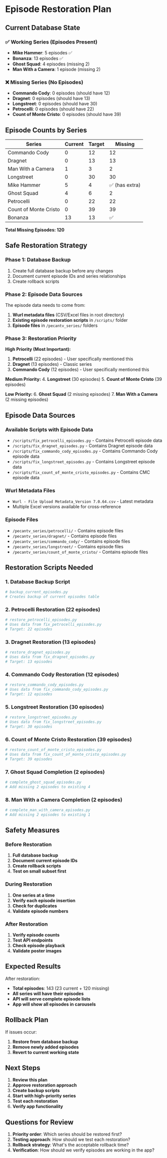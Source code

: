 # Episode Restoration Plan

## Current Database State

### ✅ Working Series (Episodes Present)
- **Mike Hammer**: 5 episodes ✅
- **Bonanza**: 13 episodes ✅  
- **Ghost Squad**: 4 episodes (missing 2)
- **Man With a Camera**: 1 episode (missing 2)

### ❌ Missing Series (No Episodes)
- **Commando Cody**: 0 episodes (should have 12)
- **Dragnet**: 0 episodes (should have 13)
- **Longstreet**: 0 episodes (should have 30)
- **Petrocelli**: 0 episodes (should have 22)
- **Count of Monte Cristo**: 0 episodes (should have 39)

## Episode Counts by Series

| Series | Current | Target | Missing |
|--------|---------|--------|---------|
| Commando Cody | 0 | 12 | 12 |
| Dragnet | 0 | 13 | 13 |
| Man With a Camera | 1 | 3 | 2 |
| Longstreet | 0 | 30 | 30 |
| Mike Hammer | 5 | 4 | ✅ (has extra) |
| Ghost Squad | 4 | 6 | 2 |
| Petrocelli | 0 | 22 | 22 |
| Count of Monte Cristo | 0 | 39 | 39 |
| Bonanza | 13 | 13 | ✅ |

**Total Missing Episodes: 120**

## Safe Restoration Strategy

### Phase 1: Database Backup
1. Create full database backup before any changes
2. Document current episode IDs and series relationships
3. Create rollback scripts

### Phase 2: Episode Data Sources
The episode data needs to come from:
1. **Wurl metadata files** (CSV/Excel files in root directory)
2. **Existing episode restoration scripts** in `/scripts/` folder
3. **Episode files** in `/pecantv_series/` folders

### Phase 3: Restoration Priority
**High Priority (Most Important):**
1. **Petrocelli** (22 episodes) - User specifically mentioned this
2. **Dragnet** (13 episodes) - Classic series
3. **Commando Cody** (12 episodes) - User specifically mentioned this

**Medium Priority:**
4. **Longstreet** (30 episodes)
5. **Count of Monte Cristo** (39 episodes)

**Low Priority:**
6. **Ghost Squad** (2 missing episodes)
7. **Man With a Camera** (2 missing episodes)

## Episode Data Sources

### Available Scripts with Episode Data
- `/scripts/fix_petrocelli_episodes.py` - Contains Petrocelli episode data
- `/scripts/fix_dragnet_episodes.py` - Contains Dragnet episode data  
- `/scripts/fix_commando_cody_episodes.py` - Contains Commando Cody episode data
- `/scripts/fix_longstreet_episodes.py` - Contains Longstreet episode data
- `/scripts/fix_count_of_monte_cristo_episodes.py` - Contains CMC episode data

### Wurl Metadata Files
- `Wurl - File Upload Metadata_Version 7.0.64.csv` - Latest metadata
- Multiple Excel versions available for cross-reference

### Episode Files
- `/pecantv_series/petrocelli/` - Contains episode files
- `/pecantv_series/dragnet/` - Contains episode files
- `/pecantv_series/commando_cody/` - Contains episode files
- `/pecantv_series/longstreet/` - Contains episode files
- `/pecantv_series/count_of_monte_cristo/` - Contains episode files

## Restoration Scripts Needed

### 1. Database Backup Script
```python
# backup_current_episodes.py
# Creates backup of current episodes table
```

### 2. Petrocelli Restoration (22 episodes)
```python
# restore_petrocelli_episodes.py
# Uses data from fix_petrocelli_episodes.py
# Target: 22 episodes
```

### 3. Dragnet Restoration (13 episodes)  
```python
# restore_dragnet_episodes.py
# Uses data from fix_dragnet_episodes.py
# Target: 13 episodes
```

### 4. Commando Cody Restoration (12 episodes)
```python
# restore_commando_cody_episodes.py
# Uses data from fix_commando_cody_episodes.py
# Target: 12 episodes
```

### 5. Longstreet Restoration (30 episodes)
```python
# restore_longstreet_episodes.py
# Uses data from fix_longstreet_episodes.py
# Target: 30 episodes
```

### 6. Count of Monte Cristo Restoration (39 episodes)
```python
# restore_count_of_monte_cristo_episodes.py
# Uses data from fix_count_of_monte_cristo_episodes.py
# Target: 39 episodes
```

### 7. Ghost Squad Completion (2 episodes)
```python
# complete_ghost_squad_episodes.py
# Add missing 2 episodes to existing 4
```

### 8. Man With a Camera Completion (2 episodes)
```python
# complete_man_with_camera_episodes.py
# Add missing 2 episodes to existing 1
```

## Safety Measures

### Before Restoration
1. **Full database backup**
2. **Document current episode IDs**
3. **Create rollback scripts**
4. **Test on small subset first**

### During Restoration
1. **One series at a time**
2. **Verify each episode insertion**
3. **Check for duplicates**
4. **Validate episode numbers**

### After Restoration
1. **Verify episode counts**
2. **Test API endpoints**
3. **Check episode playback**
4. **Validate poster images**

## Expected Results

After restoration:
- **Total episodes**: 143 (23 current + 120 missing)
- **All series will have their episodes**
- **API will serve complete episode lists**
- **App will show all episodes in carousels**

## Rollback Plan

If issues occur:
1. **Restore from database backup**
2. **Remove newly added episodes**
3. **Revert to current working state**

## Next Steps

1. **Review this plan**
2. **Approve restoration approach**
3. **Create backup scripts**
4. **Start with high-priority series**
5. **Test each restoration**
6. **Verify app functionality**

## Questions for Review

1. **Priority order**: Which series should be restored first?
2. **Testing approach**: How should we test each restoration?
3. **Rollback strategy**: What's the acceptable rollback time?
4. **Verification**: How should we verify episodes are working in the app? 
